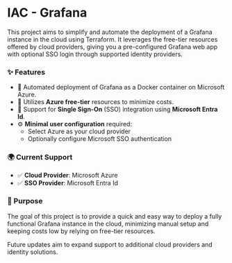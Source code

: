 # IAC - Grafana

This project aims to simplify and automate the deployment of a Grafana instance in the cloud using Terraform. It leverages the free-tier resources offered by cloud providers, giving you a pre-configured Grafana web app with optional SSO login through supported identity providers.

### ✨ Features

- 🚀 Automated deployment of Grafana as a Docker container on Microsoft Azure.
- 💸 Utilizes **Azure free-tier** resources to minimize costs.
- 🔐 Support for **Single Sign-On** (SSO) integration using **Microsoft Entra Id**.
- ⚙️ **Minimal user configuration** required:
  - Select Azure as your cloud provider
  - Optionally configure Microsoft SSO authentication

### 🌍 Current Support

- ✅ **Cloud Provider**: Microsoft Azure
- ✅ **SSO Provider**: Microsoft Entra Id

### 📝 Purpose

The goal of this project is to provide a quick and easy way to deploy a fully functional Grafana instance in the cloud, minimizing manual setup and keeping costs low by relying on free-tier resources.

Future updates aim to expand support to additional cloud providers and identity solutions.
